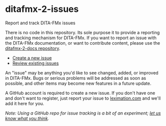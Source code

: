 # ditafmx-2-issues
Report and track DITA-FMx issues

There is no code in this repository. Its sole purpose it to provide a reporting and tracking mechanism for DITA-FMx. If you want to report an issue with the DITA-FMx documentation, or want to contribute content, please use the [ditafmx-2-docs repository](https://github.com/leximation/ditafmx-2-docs).

- [Create a new issue](https://github.com/leximation/ditafmx-2-issues/issues/new)
- [Review existing issues](https://github.com/leximation/ditafmx-2-issues/issues)

An "issue" may be anything you'd like to see changed, added, or improved in DITA-FMx. Bugs or serious problems will be addressed as soon as possible, and other items may become new features in a future update.

A GitHub account is required to create a new issue. If you don't have one and don't want to register, just report your issue to [leximation.com](http://leximation.com/contact.php) and we'll add it here for you.

*Note: Using a GitHub repo for issue tracking is a bit of an experiment; [let us know what you think](http://leximation.com/contact.php).*

